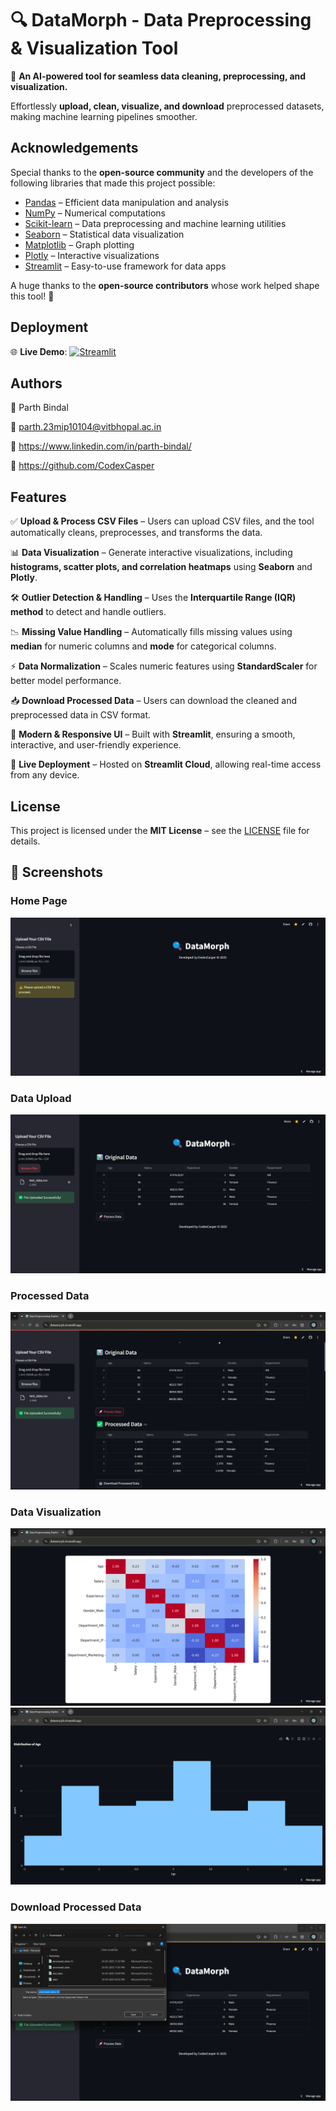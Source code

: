 # 🔍 DataMorph - Data Preprocessing & Visualization Tool

🚀 **An AI-powered tool for seamless data cleaning, preprocessing, and visualization.**  

Effortlessly **upload, clean, visualize, and download** preprocessed datasets, making machine learning pipelines smoother.

## Acknowledgements

Special thanks to the **open-source community** and the developers of the following libraries that made this project possible:

- [Pandas](https://pandas.pydata.org/) – Efficient data manipulation and analysis
- [NumPy](https://numpy.org/) – Numerical computations
- [Scikit-learn](https://scikit-learn.org/) – Data preprocessing and machine learning utilities
- [Seaborn](https://seaborn.pydata.org/) – Statistical data visualization
- [Matplotlib](https://matplotlib.org/) – Graph plotting
- [Plotly](https://plotly.com/) – Interactive visualizations
- [Streamlit](https://streamlit.io/) – Easy-to-use framework for data apps

A huge thanks to the **open-source contributors** whose work helped shape this tool! 🚀


## Deployment

🌐 **Live Demo**: [![Streamlit](https://img.shields.io/badge/Streamlit-FF4B4B?style=for-the-badge&logo=streamlit&logoColor=white)](https://datamorph.streamlit.app/)

## Authors

👤 Parth Bindal

📧 parth.23mip10104@vitbhopal.ac.in

🔗 https://www.linkedin.com/in/parth-bindal/

🔗 https://github.com/CodexCasper

## Features

✅ **Upload & Process CSV Files** – Users can upload CSV files, and the tool automatically cleans, preprocesses, and transforms the data.  

📊 **Data Visualization** – Generate interactive visualizations, including **histograms, scatter plots, and correlation heatmaps** using **Seaborn** and **Plotly**.  

🛠️ **Outlier Detection & Handling** – Uses the **Interquartile Range (IQR) method** to detect and handle outliers.  

📉 **Missing Value Handling** – Automatically fills missing values using **median** for numeric columns and **mode** for categorical columns.  

⚡ **Data Normalization** – Scales numeric features using **StandardScaler** for better model performance.  

📥 **Download Processed Data** – Users can download the cleaned and preprocessed data in CSV format.  

🎨 **Modern & Responsive UI** – Built with **Streamlit**, ensuring a smooth, interactive, and user-friendly experience.  

📡 **Live Deployment** – Hosted on **Streamlit Cloud**, allowing real-time access from any device.  

## License

This project is licensed under the **MIT License** – see the [LICENSE](./LICENSE) file for details.  

## 📸 Screenshots

### Home Page
![Home Page](./screenshot/1.png)

### Data Upload
![Data Upload](./screenshot/2.png)

### Processed Data
![Processed Data](./screenshot/4.png)

### Data Visualization
![Data Visualization](./screenshot/5.png)
![Data Visualization](./screenshot/6.png)

### Download Processed Data
![Download Processed Data](./screenshot/7.png)

